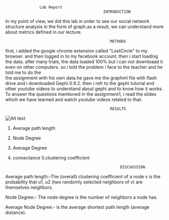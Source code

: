 

                   Lab Report
                                               INTRODUCTION
In my point of view, we did this lab in order to see our social network structure analysis
 in the form of graph.as a result, we can understand more about metrics defined in our lecture. 

                                                  METHODS
first, i added the google chrome extension called "LostCircle" to my browser. and then logged in to
my facebook account. then i start loading the data. after many trials, the data loaded 100% but i can not 
downloaad it even on other computers. so i told the problem i face to the teacher and he told me to do the  
the assignment with his own data.he gave me the graphml file with flash drive and i downloaded Gephi 0.9.2.
then i refr to the gephi tutorial and other  youtube videos to understand about gephi and to know how it works.
To answer the questions mentioned in the assignment1, i read the slides which we have learned and watch youtube 
videos related to that.

                                                  RESULTS

![Alt text](C:\Users\mohammed\Desktop\socialNets\socialnets18\assignments\results\facebook.svg)

1. Average path length
2. Node Degree
3. Average Degree
4. connectance
5.clustering coefficient

                                                      DISCUUSSION

Average path length:-The (overall) clustering coefficient of a node v is
the probability that u1, u2 (two randomly selected neighbors of v) are themselves neighbors.

Node Degree:- The node degree is the number of neighbors a node has.

Average Node  Degree:- is the average shortest path length (average distance).
